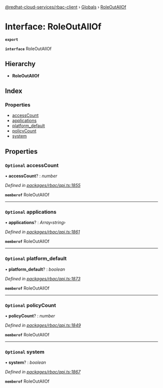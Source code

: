 [@redhat-cloud-services/rbac-client](../README.md) › [Globals](../globals.md) › [RoleOutAllOf](roleoutallof.md)

# Interface: RoleOutAllOf

**`export`** 

**`interface`** RoleOutAllOf

## Hierarchy

* **RoleOutAllOf**

## Index

### Properties

* [accessCount](roleoutallof.md#optional-accesscount)
* [applications](roleoutallof.md#optional-applications)
* [platform_default](roleoutallof.md#optional-platform_default)
* [policyCount](roleoutallof.md#optional-policycount)
* [system](roleoutallof.md#optional-system)

## Properties

### `Optional` accessCount

• **accessCount**? : *number*

*Defined in [packages/rbac/api.ts:1855](https://github.com/fhlavac/javascript-clients/blob/master/packages/rbac/api.ts#L1855)*

**`memberof`** RoleOutAllOf

___

### `Optional` applications

• **applications**? : *Array‹string›*

*Defined in [packages/rbac/api.ts:1861](https://github.com/fhlavac/javascript-clients/blob/master/packages/rbac/api.ts#L1861)*

**`memberof`** RoleOutAllOf

___

### `Optional` platform_default

• **platform_default**? : *boolean*

*Defined in [packages/rbac/api.ts:1873](https://github.com/fhlavac/javascript-clients/blob/master/packages/rbac/api.ts#L1873)*

**`memberof`** RoleOutAllOf

___

### `Optional` policyCount

• **policyCount**? : *number*

*Defined in [packages/rbac/api.ts:1849](https://github.com/fhlavac/javascript-clients/blob/master/packages/rbac/api.ts#L1849)*

**`memberof`** RoleOutAllOf

___

### `Optional` system

• **system**? : *boolean*

*Defined in [packages/rbac/api.ts:1867](https://github.com/fhlavac/javascript-clients/blob/master/packages/rbac/api.ts#L1867)*

**`memberof`** RoleOutAllOf
